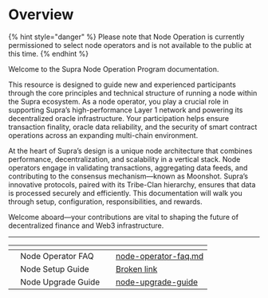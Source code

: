 # Overview

{% hint style="danger" %}
Please note that Node Operation is currently permissioned to select node operators and is not available to the public at this time.
{% endhint %}

Welcome to the Supra Node Operation Program documentation.

This resource is designed to guide new and experienced participants through the core principles and technical structure of running a node within the Supra ecosystem. As a node operator, you play a crucial role in supporting Supra’s high-performance Layer 1 network and powering its decentralized oracle infrastructure. Your participation helps ensure transaction finality, oracle data reliability, and the security of smart contract operations across an expanding multi-chain environment.

At the heart of Supra’s design is a unique node architecture that combines performance, decentralization, and scalability in a vertical stack. Node operators engage in validating transactions, aggregating data feeds, and contributing to the consensus mechanism—known as Moonshot. Supra’s innovative protocols, paired with its Tribe-Clan hierarchy, ensures that data is processed securely and efficiently. This documentation will walk you through setup, configuration, responsibilities, and rewards.

Welcome aboard—your contributions are vital to shaping the future of decentralized finance and Web3 infrastructure.

***

<table data-view="cards"><thead><tr><th></th><th></th><th></th><th data-hidden data-card-target data-type="content-ref"></th></tr></thead><tbody><tr><td></td><td>Node Operator FAQ</td><td></td><td><a href="node-operator-faq.md">node-operator-faq.md</a></td></tr><tr><td></td><td>Node Setup Guide</td><td></td><td><a href="broken-reference">Broken link</a></td></tr><tr><td></td><td>Node Upgrade Guide</td><td></td><td><a href="node-upgrade-guide/">node-upgrade-guide</a></td></tr></tbody></table>
